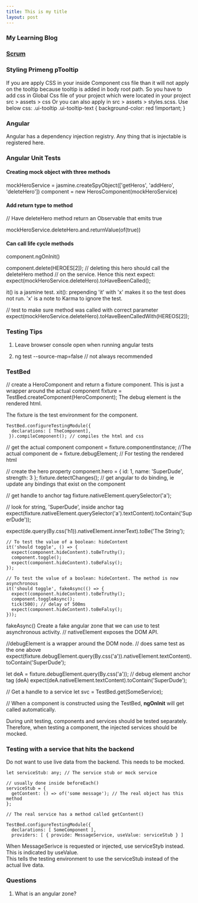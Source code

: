 ```yaml
---
title: This is my title
layout: post
---
```

### My Learning Blog

### [Scrum](scrum.md)

### Styling Primeng pTooltip
If you are apply CSS in your inside Component css file than it will not apply on the tooltip because tooltip is added in body root path. So you have to add css in Global Css file of your project which were located in your project src > assets > css Or you can also apply in src > assets > styles.scss. Use below css: .ui-tooltip .ui-tooltip-text {
  background-color: red !important;
}

### Angular

Angular has a dependency injection registry. Any thing that is injectable is registered here.

### Angular Unit Tests



#### Creating mock object with three methods
mockHeroService = jasmine.createSpyObject(['getHeros', 'addHero', 'deleteHero'])
component = new HerosComponent(mockHeroService)

#### Add return type to method
// Have deleteHero method return an Observable that emits true

mockHeroService.deleteHero.and.returnValue(of(true))

#### Can call life cycle methods
component.ngOnInit()

component.delete(HEROES[2]); // deleting this hero should call the deleteHero method
// on the service. Hence this next expect:
expect(mockHeroService.deleteHero).toHaveBeenCalled();

it() is a jasmine test. xit(): prepending 'it' with 'x' makes it so the test does not run.
'x' is a note to Karma to ignore the test.

// test to make sure method was called with correct parameter
expect(mockHeroService.deleteHero).toHaveBeenCalledWith(HEREOS[2]);

### Testing Tips

1) Leave browser console open when running angular tests

2) ng test --source-map=false // not always recommended


### TestBed

// create a HeroComponent and return a fixture component. This is just a wrapper around the actual component
fixture = TestBed.createComponent(HeroComponent);
The debug element is the rendered html.

The fixture is the test environment for the component.

~~~
TestBed.configureTestingModule({
  declarations: [ TheComponent],
 }).compileComponent(); // compiles the html and css
~~~

// get the actual component
component = fixture.componentInstance; //The actual component
de = fixture.debugElement; // For testing the rendered html

// create the hero property
component.hero = { id: 1, name: 'SuperDude', strength: 3 };
fixture.detectChanges(); // get angular to do binding, ie update any bindings that exist on the component

// get handle to anchor tag
fixture.nativeElement.querySelector('a');

// look for string, 'SuperDude', inside anchor tag
expect(fixture.nativeElement.querySelector('a').textContent).toContain('SuperDude'));

expect(de.query(By.css('h1)).nativeElement.innerText).toBe('The String');

~~~
// To test the value of a boolean: hideContent
it('should toggle', () => {
  expect(component.hideContent).toBeTruthy();
  component.toggle();
  expect(component.hideContent).toBeFalsy();
});

// To test the value of a boolean: hideContent. The method is now asynchronous
it('should toggle', fakeAsync(() => {
  expect(component.hideContent).toBeTruthy();
  component.toggleAsync();
  tick(500); // delay of 500ms
  expect(component.hideContent).toBeFalsy();
}));
~~~

fakeAsync() Create a fake angular zone that we can use to test asynchronous activity.
// nativeElement exposes the DOM API.

//debugElement is a wrapper around the DOM node.
// does same test as the one above
expect(fixture.debugElement.query(By.css('a')).nativeElement.textContent).toContain('SuperDude');

let deA = fixture.debugElement.query(By.css('a')); // debug element anchor tag (deA)
expect(deA.nativeElement.textContent).toContain('SuperDude');

// Get a handle to a service
let svc = TestBed.get(SomeService);

// When a component is constructed using the TestBed, **ngOnInit** will get called automatically.

During unit testing, components and services should be tested separately. Therefore, when testing a component, the injected
services should be mocked.

### Testing with a service that hits the backend
Do not want to use live data from the backend. This needs to be mocked.

~~~
let serviceStub: any; // The service stub or mock service

// usually done inside beforeEach()
serviceStub = {
  getContent: () => of('some message'); // The real object has this method
};

// The real service has a method called getContent()

TestBed.configureTestingModule({
  declarations: [ SomeComponent ],
  providers: [ { provide: MessageService, useValue: serviceStub } ]
~~~
When MessageSerivce is requested or injected, use serviceStyb instead. This is indicated by useValue.  
This tells the testing environment to use the serviceStub instead of the actual live data.

### Questions
1) What is an angular zone?


